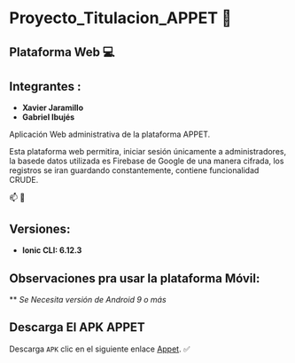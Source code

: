 # Proyecto_Titulacion_APPET :dog:
## Plataforma Web :computer:

## Integrantes : 
* **Xavier Jaramillo** 
* **Gabriel Ibujés** 

Aplicación Web administrativa de la plataforma APPET.

Esta plataforma web permitira, iniciar sesión únicamente a administradores, la basede datos utilizada es Firebase de Google de una manera cifrada, los registros se iran guardando constantemente, contiene funcionalidad CRUDE.

:mailbox: :email:


## Versiones:

* **Ionic CLI: 6.12.3**


## Observaciones pra usar la plataforma Móvil:

** *Se Necesita versión de Android 9 o más*

## Descarga El APK APPET

Descarga `APK` clic en el siguiente enlace [Appet](https://download1508.mediafire.com/zeuxee1vufmg/qhjpkr6sw7jzp02/app-debug.apk). :white_check_mark:

